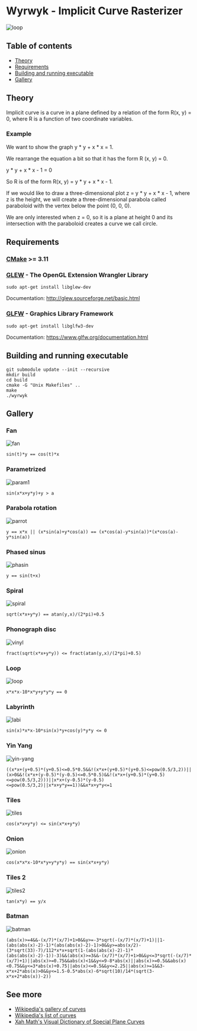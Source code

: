# Wyrwyk - Implicit Curve Rasterizer
![loop](gallery/loop.png)

## Table of contents
* [Theory](#theory)
* [Requirements](#requirements)
* [Building and running executable](#building-and-running-executable)
* [Gallery](#gallery)

## Theory

Implicit curve is a curve in a plane defined by a relation of the form R(x, y) = 0, where R is a function of two coordinate variables.

### Example

We want to show the graph y * y + x * x = 1.

We rearrange the equation a bit so that it has the form R (x, y) = 0.

y * y + x * x - 1 = 0

So R is of the form R(x, y) = y * y + x * x - 1.

If we would like to draw a three-dimensional plot z = y * y + x * x - 1, where z is the height, we will create a three-dimensional parabola called paraboloid with the vertex below the point (0, 0, 0).

We are only interested when z = 0, so it is a plane at height 0 and its intersection with the paraboloid creates a curve we call circle.

## Requirements

### [CMake](https://cmake.org/) >= 3.11

### [GLEW](http://glew.sourceforge.net/) - The OpenGL Extension Wrangler Library

```shell
sudo apt-get install libglew-dev
```

Documentation: http://glew.sourceforge.net/basic.html

### [GLFW](https://www.glfw.org/) - Graphics Library Framework

```shell
sudo apt-get install libglfw3-dev
```

Documentation: https://www.glfw.org/documentation.html

## Building and running executable
```shell
git submodule update --init --recursive
mkdir build
cd build
cmake -G "Unix Makefiles" ..
make
./wyrwyk
```

## Gallery

### Fan
![fan](gallery/fan.gif)

```
sin(t)*y == cos(t)*x
```

### Parametrized
![param1](gallery/param1.gif)

```
sin(x*x+y*y)+y > a
```

### Parabola rotation

![parrot](gallery/parrot.gif)

```
y == x*x || (x*sin(a)+y*cos(a)) == (x*cos(a)-y*sin(a))*(x*cos(a)-y*sin(a))
```

### Phased sinus
![phasin](gallery/phasin.gif)

```
y == sin(t+x)
```

### Spiral
![spiral](gallery/spiral.png)

```
sqrt(x*x+y*y) == atan(y,x)/(2*pi)+0.5
```

### Phonograph disc
![vinyl](gallery/vinyl.png)

```
fract(sqrt(x*x+y*y)) <= fract(atan(y,x)/(2*pi)+0.5)
```

### Loop
![loop](gallery/loop.png)

```
x*x*x-10*x*y+y*y*y == 0
```

### Labyrinth
![labi](gallery/labi.png)

```
sin(x)*x*x-10*sin(x)*y+cos(y)*y*y <= 0
```

### Yin Yang
![yin-yang](gallery/yin-yang.png)

```
((x*x+(y+0.5)*(y+0.5)<=0.5*0.5&&!(x*x+(y+0.5)*(y+0.5)<=pow(0.5/3,2))||(x>0&&!(x*x+(y-0.5)*(y-0.5)<=0.5*0.5)&&!(x*x+(y+0.5)*(y+0.5)<=pow(0.5/3,2)))||x*x+(y-0.5)*(y-0.5)<=pow(0.5/3,2)||x*x+y*y==1))&&x*x+y*y<=1
```

### Tiles
![tiles](gallery/tiles.png)

```
cos(x*x+y*y) <= sin(x*x+y*y)
```

### Onion
![onion](gallery/onion.png)

```
cos(x*x*x-10*x*y+y*y*y) == sin(x*x+y*y)
```

### Tiles 2
![tiles2](gallery/tiles2.png)

```
tan(x*y) == y/x
```

### Batman
![batman](gallery/batman.png)

```
(abs(x)>=4&&-(x/7)*(x/7)+1>0&&y>=-3*sqrt(-(x/7)*(x/7)+1)||1-(abs(abs(x)-2)-1)*(abs(abs(x)-2)-1)>0&&y>=abs(x/2)-(3*sqrt(33)-7)/112*x*x+sqrt(1-(abs(abs(x)-2)-1)*(abs(abs(x)-2)-1))-3)&&(abs(x)>=3&&-(x/7)*(x/7)+1>0&&y<=3*sqrt(-(x/7)*(x/7)+1)||abs(x)>=0.75&&abs(x)<1&&y<=9-8*abs(x)||abs(x)>=0.5&&abs(x)<0.75&&y<=3*abs(x)+0.75||abs(x)<=0.5&&y<=2.25||abs(x)>=1&&3-x*x+2*abs(x)>0&&y<=1.5-0.5*abs(x)-6*sqrt(10)/14*(sqrt(3-x*x+2*abs(x))-2))
```

## See more
* [Wikipedia's gallery of curves](https://en.wikipedia.org/wiki/Gallery_of_curves)
* [Wikipedia's list of curves](https://en.wikipedia.org/wiki/List_of_curves)
* [Xah Math's Visual Dictionary of Special Plane Curves](http://xahlee.info/SpecialPlaneCurves_dir/specialPlaneCurves.html)